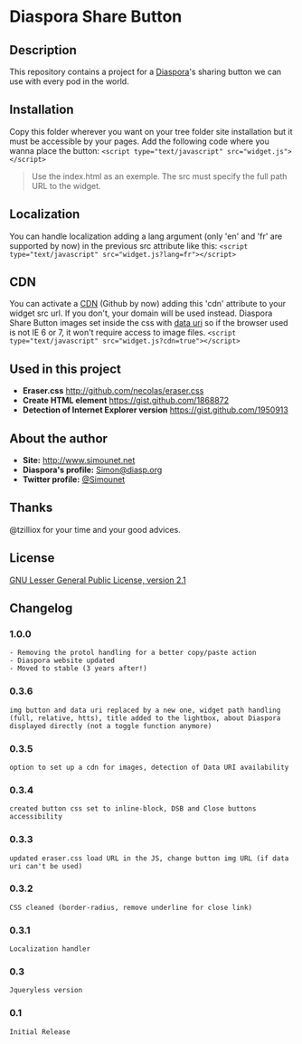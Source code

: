 # Diaspora Share Button

## Description

This repository contains a project for a [Diaspora](https://joindiaspora.com/)'s sharing button we can use with every pod in the world.

## Installation

Copy this folder wherever you want on your tree folder site installation but it must be accessible by your pages.
Add the following code where you wanna place the button:
`<script type="text/javascript" src="widget.js"></script>`
> Use the index.html as an exemple. The src must specify the full path URL to the widget.

## Localization

You can handle localization adding a lang argument (only 'en' and 'fr' are supported by now) in the previous src attribute like this:
`<script type="text/javascript" src="widget.js?lang=fr"></script>`

## CDN
You can activate a [CDN](https://en.wikipedia.org/wiki/Content_delivery_network) (Github by now) adding this 'cdn' attribute to your widget src url. If you don't, your domain will be used instead. Diaspora Share Button images set inside the css with [data uri](https://en.wikipedia.org/wiki/Data_Uri) so if the browser used is not IE 6 or 7, it won't require access to image files.
`<script type="text/javascript" src="widget.js?cdn=true"></script>`

## Used in this project

- **Eraser.css** http://github.com/necolas/eraser.css
- **Create HTML element** https://gist.github.com/1868872
- **Detection of Internet Explorer version** https://gist.github.com/1950913

## About the author

- **Site:** http://www.simounet.net
- **Diaspora's profile:** [Simon@diasp.org](https://diasp.org/u/simon)
- **Twitter profile:** [@Simounet](http://twitter.com/Simounet)

## Thanks
@tzilliox for your time and your good advices.

## License

[GNU Lesser General Public License, version 2.1](http://www.gnu.org/licenses/lgpl-2.1.html)

## Changelog

### 1.0.0
    - Removing the protol handling for a better copy/paste action
    - Diaspora website updated
    - Moved to stable (3 years after!)

### 0.3.6
    img button and data uri replaced by a new one, widget path handling (full, relative, htts), title added to the lightbox, about Diaspora displayed directly (not a toggle function anymore)

### 0.3.5
    option to set up a cdn for images, detection of Data URI availability

### 0.3.4
    created button css set to inline-block, DSB and Close buttons accessibility

### 0.3.3
    updated eraser.css load URL in the JS, change button img URL (if data uri can't be used)

### 0.3.2
    CSS cleaned (border-radius, remove underline for close link)

### 0.3.1
    Localization handler

### 0.3
    Jqueryless version

### 0.1
    Initial Release
